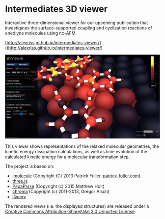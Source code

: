 # Intermediates 3D viewer

Interactive three-dimensional viewer for our upcoming publication that investigates the surface-supported coupling and cyclization reactions of enediyne molecules using nc-AFM.

[http://alexriss.github.io/intermediates-viewer/]()http://alexriss.github.io/intermediates-viewer/)
 

![Screenshot](/screenshot.png?raw=true "Screenshot")

This viewer shows representations of the relaxed molecular geometries, the kinetic energy dissipation calculations, as well as time evolution of the calculated kinetic energy for a molecular transformation step.



The project is based on:
- [imolecule](https://github.com/patrickfuller/imolecule) (Copyright (C) 2013 Patrick Fuller, [patrick-fuller.com](patrick-fuller.com))
- [three.js](http://threejs.org/)
- [PapaParse](http://papaparse.com/) (Copyright (c) 2015 Matthew Holt)
- [chroma](https://github.com/gka/chroma.js) (Copyright (c) 2011-2013, Gregor Aisch)
- [jQuery](https://jquery.com/)


The rendered views (i.e. the displayed structures) are released under a <a rel="license" href="http://creativecommons.org/licenses/by-sa/3.0/">Creative Commons Attribution-ShareAlike 3.0 Unported License</a>.
